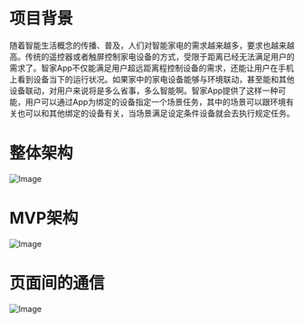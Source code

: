 # 项目背景
随着智能生活概念的传播、普及，人们对智能家电的需求越来越多，要求也越来越高。传统的遥控器或者触屏控制家电设备的方式，受限于距离已经无法满足用户的需求了。智家App不仅能满足用户超远距离程控制设备的需求，还能让用户在手机上看到设备当下的运行状况。如果家中的家电设备能够与环境联动，甚至能和其他设备联动，对用户来说将是多么省事，多么智能啊。智家App提供了这样一种可能，用户可以通过App为绑定的设备指定一个场景任务，其中的场景可以跟环境有关也可以和其他绑定的设备有关，当场景满足设定条件设备就会去执行规定任务。
# 整体架构
![Image]()
# MVP架构
![Image]()
# 页面间的通信
![Image]()
